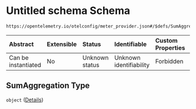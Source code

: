 # Untitled schema Schema

```txt
https://opentelemetry.io/otelconfig/meter_provider.json#/$defs/SumAggregation
```



| Abstract            | Extensible | Status         | Identifiable            | Custom Properties | Additional Properties | Access Restrictions | Defined In                                                                     |
| :------------------ | :--------- | :------------- | :---------------------- | :---------------- | :-------------------- | :------------------ | :----------------------------------------------------------------------------- |
| Can be instantiated | No         | Unknown status | Unknown identifiability | Forbidden         | Forbidden             | none                | [meter\_provider.json\*](../schema/meter_provider.json "open original schema") |

## SumAggregation Type

`object` ([Details](meter_provider-defs-sumaggregation.md))
